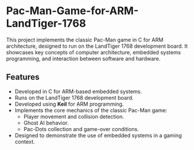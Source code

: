 # Pac-Man-Game-for-ARM-LandTiger-1768
 This project implements the classic Pac-Man game in C for ARM architecture, designed to run on the LandTiger 1768 development board. It showcases key concepts of computer architecture, embedded systems programming, and interaction between software and hardware.

## Features
- Developed in C for ARM-based embedded systems.
- Runs on the LandTiger 1768 development board.
- Developed using **Keil** for ARM programming.
- Implements the core mechanics of the classic Pac-Man game:
  - Player movement and collision detection.
  - Ghost AI behavior.
  - Pac-Dots collection and game-over conditions.
- Designed to demonstrate the use of embedded systems in a gaming context.
